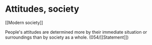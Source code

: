 # Attitudes, society

[[Modern society]]

People's attitudes are determined more by their immediate situation or surroundings than by society as a whole.
(054/[[Statement]])